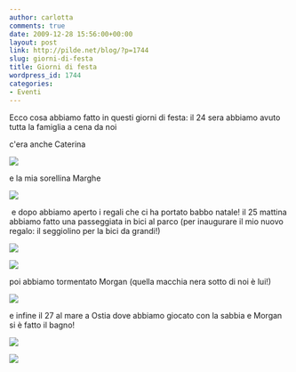 ```yaml
---
author: carlotta
comments: true
date: 2009-12-28 15:56:00+00:00
layout: post
link: http://pilde.net/blog/?p=1744
slug: giorni-di-festa
title: Giorni di festa
wordpress_id: 1744
categories:
- Eventi
---
```


Ecco cosa abbiamo fatto in questi giorni di festa: il 24 sera abbiamo avuto tutta la famiglia a cena da noi

c'era anche Caterina

![]({{baseurl}}/uploads/2010/01/iocate.jpg)




e la mia sorellina Marghe

![]({{baseurl}}/uploads/2010/01/marghe_natale_rid.jpg)




 e dopo abbiamo aperto i regali che ci ha portato babbo natale! il 25 mattina abbiamo fatto una passeggiata in bici al parco (per inaugurare il mio nuovo regalo: il seggiolino per la bici da grandi!)




![]({{baseurl}}/uploads/2009/12/bicimati.jpg)




![]({{baseurl}}/uploads/2009/12/bicimarghe.jpg)


poi abbiamo tormentato Morgan (quella macchia nera sotto di noi è lui!)




![]({{baseurl}}/uploads/2009/12/morgan.jpg)




e infine il 27 al mare a Ostia dove abbiamo giocato con la sabbia e Morgan si è fatto il bagno!

![]({{baseurl}}/uploads/2009/12/maremm.jpg)




![]({{baseurl}}/uploads/2009/12/morgan_mare.jpg)



